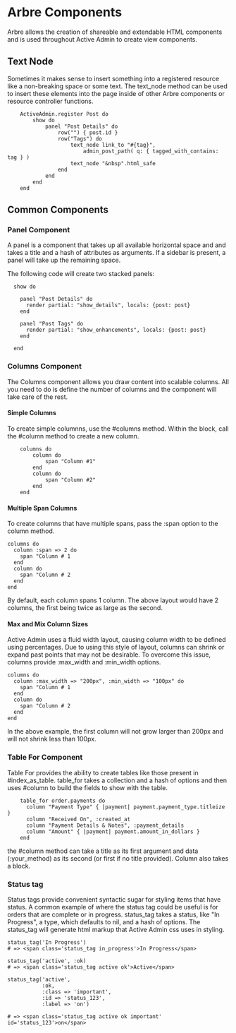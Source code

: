 # Arbre Components

Arbre allows the creation of shareable and extendable HTML components and is 
used throughout Active Admin to create view components.

## Text Node

Sometimes it makes sense to insert something into a registered resource like a
non-breaking space or some text. The text_node method can be used to insert 
these elements into the page inside of other Arbre components or resource 
controller functions.

		ActiveAdmin.register Post do
			show do
				panel "Post Details" do
					row("") { post.id }
					row("Tags") do
						text_node link_to "#{tag}", 
							admin_post_path( q: { tagged_with_contains: tag } )
						text_node "&nbsp".html_safe
					end
				end
			end
		end

## Common Components

### Panel Component

A panel is a component that takes up all available horizontal space and and 
takes a title and a hash of attributes as arguments. If a sidebar is present, 
a panel will take up the remaining space. 

The following code will create two stacked panels:

	  show do

	    panel "Post Details" do
	      render partial: "show_details", locals: {post: post}
	    end

	    panel "Post Tags" do
	      render partial: "show_enhancements", locals: {post: post}
	    end

	  end

### Columns Component

The Columns component allows you draw content into scalable columns. All you 
need to do is define the number of columns and the component will take care 
of the rest.

#### Simple Columns
	
To create simple columnns, use the #columns method. Within the block, call 
the #column method to create a new column.

		columns do
			column do
				span "Column #1"
			end
			column do
				span "Column #2"
			end
		end

#### Multiple Span Columns

To create columns that have multiple spans, pass the :span option to the column
method.

	columns do
      column :span => 2 do
        span "Column # 1
      end
      column do
        span "Column # 2
      end
    end

By default, each column spans 1 column. The above layout would have 2 columns,
the first being twice as large as the second.

#### Max and Mix Column Sizes

Active Admin uses a fluid width layout, causing column width to be defined 
using percentages. Due to using this style of layout, columns can shrink or 
expand past points that may not be desirable. To overcome this issue, columns
provide :max_width and :min_width options.

    columns do
      column :max_width => "200px", :min_width => "100px" do
        span "Column # 1
      end
      column do
        span "Column # 2
      end
    end

In the above example, the first column will not grow larger than 200px and will
not shrink less than 100px.


### Table For Component
 
Table For provides the ability to create tables like those present in 
#index_as_table. table_for takes a collection and a hash of options and then 
uses #column to build the fields to show with the table.

		table_for order.payments do
		  column "Payment Type" { |payment| payment.payment_type.titleize }
		  column "Received On", :created_at
		  column "Payment Details & Notes", :payment_details
		  column "Amount" { |payment| payment.amount_in_dollars }
		end

the #column method can take a title as its first argument and data 
(:your_method) as its second (or first if no title provided). Column also 
takes a block.

### Status tag

Status tags provide convenient syntactic sugar for styling items that have 
status. A common example of where the status tag could be useful is for orders 
that are complete or in progress. status_tag takes a status, like 
"In Progress", a type, which defaults to nil, and a hash of options. The 
status_tag will generate html markup that Active Admin css uses in styling.

    status_tag('In Progress')
    # => <span class='status_tag in_progress'>In Progress</span>
  
    status_tag('active', :ok)
    # => <span class='status_tag active ok'>Active</span>
  
    status_tag('active', 
    		   :ok, 
    		   :class => 'important', 
    		   :id => 'status_123', 
    		   :label => 'on')
    		   
    # => <span class='status_tag active ok important' id='status_123'>on</span>